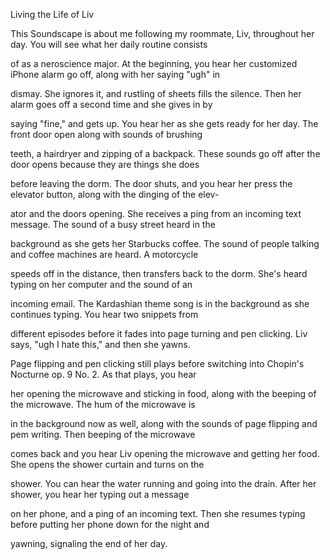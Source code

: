 Living the Life of Liv

This Soundscape is about me following my roommate, Liv, throughout her day. You will see what her daily routine consists  

of as a neroscience major. At the beginning, you hear her customized iPhone alarm go off, along with her saying "ugh" in  

dismay. She ignores it, and rustling of sheets fills the silence. Then her alarm goes off a second time and she gives in by 

saying "fine," and gets up. You hear her as she gets ready for her day. The front door open along with sounds of brushing 

teeth, a hairdryer and zipping of a backpack. These sounds go off after the door opens because they are things she does 

before leaving the dorm. The door shuts, and you hear her press the elevator button, along with the dinging of the elev-

ator and the doors opening. She receives a ping from an incoming text message. The sound of a busy street heard in the 

background as she gets her Starbucks coffee. The sound of people talking and coffee machines are heard. A motorcycle 

speeds off in the distance, then transfers back to the dorm. She's heard typing on her computer and the sound of an 

incoming email. The Kardashian theme song is in the background as she continues typing. You hear two snippets from 

different episodes before it fades into page turning  and pen clicking. Liv says, "ugh I hate this," and then she yawns. 

Page flipping and pen clicking still plays before switching into Chopin's Nocturne op. 9 No. 2. As that plays, you hear 

her opening the  microwave and sticking in food, along with the beeping of the microwave. The hum of the microwave is 

in the background now as well, along with the sounds of page flipping and pem writing. Then beeping of the microwave 

comes back and you hear Liv opening  the microwave and getting her food. She opens the shower curtain and turns on the 

shower. You can hear the water running and going into the drain. After her shower, you hear her typing out a message 

on her phone, and a ping of an incoming text. Then she resumes typing before putting her phone down for the night and 

yawning, signaling the end of her day. 
